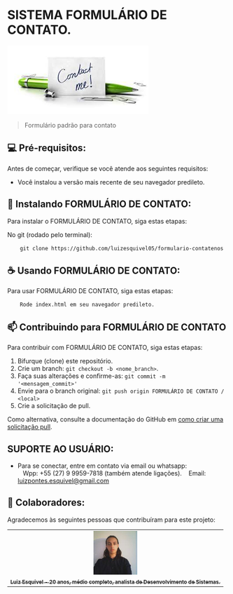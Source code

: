 # SISTEMA FORMULÁRIO DE CONTATO.

<img src="img/contato.jpg" alt="exemplo imagem">

> Formulário padrão para contato

## 💻 Pré-requisitos:

Antes de começar, verifique se você atende aos seguintes requisitos:
* Você instalou a versão mais recente de seu navegador predileto.

## 🚀 Instalando FORMULÁRIO DE CONTATO:

Para instalar o FORMULÁRIO DE CONTATO, siga estas etapas:

No git (rodado pelo terminal):
```
    git clone https://github.com/luizesquivel05/formulario-contatenos
```

## ☕ Usando FORMULÁRIO DE CONTATO:

Para usar FORMULÁRIO DE CONTATO, siga estas etapas:

```
    Rode index.html em seu navegador predileto.
```

## 📫 Contribuindo para FORMULÁRIO DE CONTATO
Para contribuir com FORMULÁRIO DE CONTATO, siga estas etapas:

1. Bifurque (clone) este repositório.
2. Crie um branch: `git checkout -b <nome_branch>`.
3. Faça suas alterações e confirme-as: `git commit -m '<mensagem_commit>'`
4. Envie para o branch original: `git push origin FORMULÁRIO DE CONTATO / <local>`
5. Crie a solicitação de pull.

Como alternativa, consulte a documentação do GitHub em [como criar uma solicitação pull](https://help.github.com/en/github/collaborating-with-issues-and-pull-requests/creating-a-pull-request).

## SUPORTE AO USUÁRIO:
- Para se conectar, entre em contato via email ou whatsapp: <br>
&nbsp;&nbsp;&nbsp;Wpp: +55 (27) 9 9959-7818 (também atende ligações).
&nbsp;&nbsp;&nbsp;Email: luizpontes.esquivel@gmail.com

## 🤝 Colaboradores:

Agradecemos às seguintes pessoas que contribuíram para este projeto:

<table>
  <tr>
    <td align="center">
      <a href="https://www.linkedin.com/in/luizesquivel/">
        <img src="img/luiz.png" width="100px;" alt="Foto de Luiz Esquivel"/><br>
        <sub>
          <b>Luiz Esquivel - 20 anos, médio completo, analista de Desenvolvimento de Sistemas.</b>
        </sub>
      </a>
    </td>
  </tr>
</table>